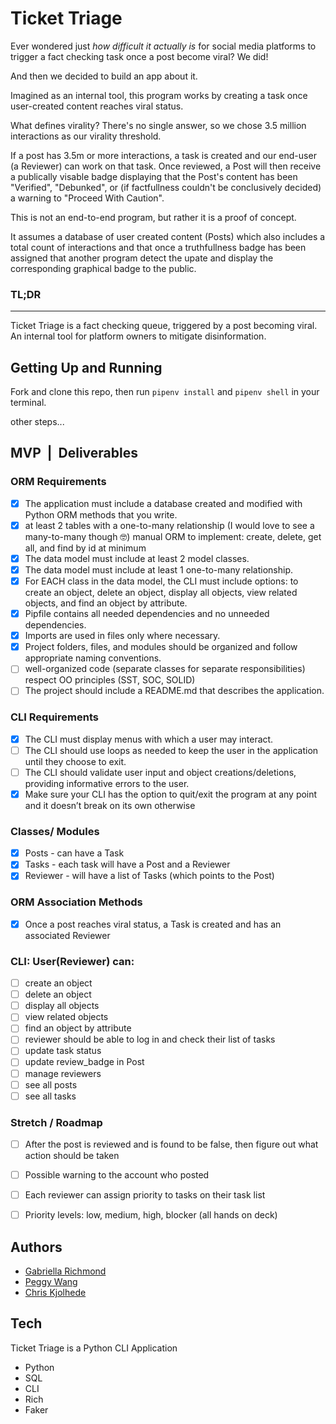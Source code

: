 # Ticket Triage
Ever wondered just *how difficult it actually is* for social media platforms to trigger a fact checking task once a post become viral? We did! 

And then we decided to build an app about it. 

Imagined as an internal tool, this program works by creating a task once user-created content reaches viral status. 

What defines virality? There's no single answer, so we chose 3.5 million interactions as our virality threshold.

If a post has 3.5m or more interactions, a task is created and our end-user (a Reviewer) can work on that task. Once reviewed, a Post will then receive a publically visable badge displaying that the Post's content has been "Verified", "Debunked", or (if factfullness couldn't be conclusively decided) a warning to "Proceed With Caution".

This is not an end-to-end program, but rather it is a proof of concept. 

It assumes a database of user created content (Posts) which also includes a total count of interactions and that once a truthfullness badge has been assigned that another program detect the upate and display the corresponding graphical badge to the public.



### TL;DR
---
Ticket Triage is a fact checking queue, triggered by a post becoming viral. An internal tool for platform owners to mitigate disinformation.



## Getting Up and Running
Fork and clone this repo, then run ```pipenv install``` and ```pipenv shell``` in your terminal.

other steps...



## MVP &nbsp;|&nbsp; Deliverables
### ORM Requirements
- [x] The application must include a database created and modified with Python ORM methods that you write.
- [x] at least 2 tables with a one-to-many relationship (I would love to see a many-to-many though 🤓) manual ORM to implement: create, delete, get all, and find by id at minimum
- [x] The data model must include at least 2 model classes.
- [x] The data model must include at least 1 one-to-many relationship.
- [x] For EACH class in the data model, the CLI must include options: to create an object, delete an object, display all objects, view related objects, and find an object by attribute.
- [x] Pipfile contains all needed dependencies and no unneeded dependencies.
- [x] Imports are used in files only where necessary.
- [x] Project folders, files, and modules should be organized and follow appropriate naming conventions.
- [ ] well-organized code (separate classes for separate responsibilities) respect OO principles (SST, SOC, SOLID)
- [ ] The project should include a README.md that describes the application.

### CLI Requirements
- [x] The CLI must display menus with which a user may interact.
- [ ] The CLI should use loops as needed to keep the user in the application until they choose to exit.
- [ ] The CLI should validate user input and object creations/deletions, providing informative errors to the user.
- [x] Make sure your CLI has the option to quit/exit the program at any point and it doesn’t break on its own otherwise

### Classes/ Modules
- [x] Posts - can have a Task
- [x] Tasks - each task will have a Post and a Reviewer
- [x] Reviewer - will have a list of Tasks (which points to the Post)

### ORM Association Methods
- [x] Once a post reaches viral status, a Task is created and has an associated Reviewer

### CLI: User(Reviewer) can:
- [ ] create an object
- [ ] delete an object 
- [ ] display all objects 
- [ ] view related objects 
- [ ] find an object by attribute
- [ ] reviewer should be able to log in and check their list of tasks
- [ ] update task status
- [ ] update review_badge in Post
- [ ] manage reviewers
- [ ] see all posts
- [ ] see all tasks

### Stretch / Roadmap
- [ ] After the post is reviewed and is found to be false, then figure out what action should be taken
- [ ] Possible warning to the account who posted
- [ ] Each reviewer can assign priority to tasks on their task list 
- [ ] Priority levels: low, medium, high, blocker (all hands on deck)



## Authors
- [Gabriella Richmond](https://github.com/gabriellarichmo)
- [Peggy Wang](https://github.com/pwangy)
- [Chris Kjolhede](https://github.com/CKjolhede)


## Tech
Ticket Triage is a Python CLI Application
- Python
- SQL
- CLI
- Rich
- Faker
